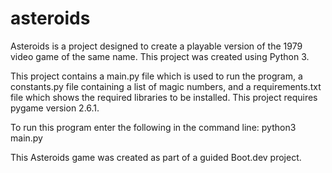 # asteroids

Asteroids is a project designed to create a playable version of the 1979 video game of the same name.  This project was created using Python 3.

This project contains a main.py file which is used to run the program, a constants.py file containing a list of magic numbers, and a requirements.txt file which shows the required libraries to be installed.  This project requires pygame version 2.6.1.

To run this program enter the following in the command line: python3 main.py

This Asteroids game was created as part of a guided Boot.dev project.